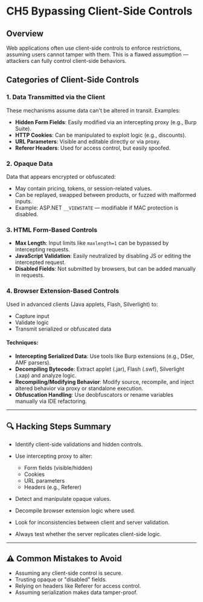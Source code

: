 # CH5 Bypassing Client-Side Controls

## Overview

Web applications often use client-side controls to enforce restrictions, assuming users cannot tamper with them. This is a flawed assumption — attackers can fully control client-side behaviors.

## Categories of Client-Side Controls

### 1. **Data Transmitted via the Client**

These mechanisms assume data can't be altered in transit. Examples:

* **Hidden Form Fields**: Easily modified via an intercepting proxy (e.g., Burp Suite).
* **HTTP Cookies**: Can be manipulated to exploit logic (e.g., discounts).
* **URL Parameters**: Visible and editable directly or via proxy.
* **Referer Headers**: Used for access control, but easily spoofed.

### 2. **Opaque Data**

Data that appears encrypted or obfuscated:

* May contain pricing, tokens, or session-related values.
* Can be replayed, swapped between products, or fuzzed with malformed inputs.
* Example: ASP.NET `__VIEWSTATE` — modifiable if MAC protection is disabled.

### 3. **HTML Form-Based Controls**

* **Max Length**: Input limits like `maxlength=1` can be bypassed by intercepting requests.
* **JavaScript Validation**: Easily neutralized by disabling JS or editing the intercepted request.
* **Disabled Fields**: Not submitted by browsers, but can be added manually in requests.

### 4. **Browser Extension-Based Controls**

Used in advanced clients (Java applets, Flash, Silverlight) to:

* Capture input
* Validate logic
* Transmit serialized or obfuscated data

#### Techniques:

* **Intercepting Serialized Data**: Use tools like Burp extensions (e.g., DSer, AMF parsers).
* **Decompiling Bytecode**: Extract applet (.jar), Flash (.swf), Silverlight (.xap) and analyze logic.
* **Recompiling/Modifying Behavior**: Modify source, recompile, and inject altered behavior via proxy or standalone execution.
* **Obfuscation Handling**: Use deobfuscators or rename variables manually via IDE refactoring.

---

## 🔍 Hacking Steps Summary

* Identify client-side validations and hidden controls.
* Use intercepting proxy to alter:

  * Form fields (visible/hidden)
  * Cookies
  * URL parameters
  * Headers (e.g., Referer)
* Detect and manipulate opaque values.
* Decompile browser extension logic where used.
* Look for inconsistencies between client and server validation.
* Always test whether the server replicates client-side logic.

---

## ⚠️ Common Mistakes to Avoid

* Assuming any client-side control is secure.
* Trusting opaque or "disabled" fields.
* Relying on headers like Referer for access control.
* Assuming serialization makes data tamper-proof.
